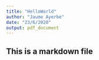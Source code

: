 ```yaml
---
title: "HelloWorld"
author: "Jaume Ayerbe"
date: "23/6/2020"
output: pdf_document
---
```


## This is a markdown file
